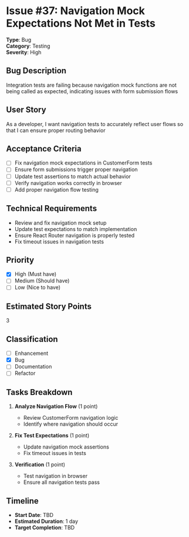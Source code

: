 # Issue #37: Navigation Mock Expectations Not Met in Tests

**Type**: Bug  
**Category**: Testing  
**Severity**: High

## Bug Description
Integration tests are failing because navigation mock functions are not being called as expected, indicating issues with form submission flows

## User Story
As a developer, I want navigation tests to accurately reflect user flows so that I can ensure proper routing behavior

## Acceptance Criteria
- [ ] Fix navigation mock expectations in CustomerForm tests
- [ ] Ensure form submissions trigger proper navigation
- [ ] Update test assertions to match actual behavior
- [ ] Verify navigation works correctly in browser
- [ ] Add proper navigation flow testing

## Technical Requirements
- Review and fix navigation mock setup
- Update test expectations to match implementation
- Ensure React Router navigation is properly tested
- Fix timeout issues in navigation tests

## Priority
- [x] High (Must have)
- [ ] Medium (Should have)
- [ ] Low (Nice to have)

## Estimated Story Points
3

## Classification
- [ ] Enhancement
- [x] Bug
- [ ] Documentation
- [ ] Refactor

## Tasks Breakdown
1. **Analyze Navigation Flow** (1 point)
   - Review CustomerForm navigation logic
   - Identify where navigation should occur

2. **Fix Test Expectations** (1 point)
   - Update navigation mock assertions
   - Fix timeout issues in tests

3. **Verification** (1 point)
   - Test navigation in browser
   - Ensure all navigation tests pass

## Timeline
- **Start Date**: TBD
- **Estimated Duration**: 1 day
- **Target Completion**: TBD